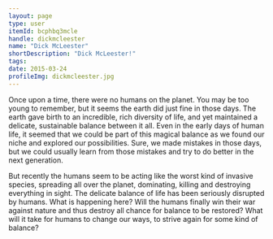 ```yaml
---
layout: page
type: user
itemId: bcphbq3mcle
handle: dickmcleester
name: "Dick McLeester"
shortDescription: "Dick McLeester!"
tags:
date: 2015-03-24
profileImg: dickmcleester.jpg
---
```


Once upon a time, there were no humans on the planet.  You may be too young to remember, but it seems the earth did just fine in those days.  The earth gave birth to an incredible, rich diversity of life, and yet maintained a delicate, sustainable balance between it all.  Even in the early days of human life, it seemed that we could be part of this magical balance as we found our niche and explored our possibilities.  Sure, we made mistakes in those days, but we could usually learn from those mistakes and try to do better in the next generation.

But recently the humans seem to be acting like the worst kind of invasive species, spreading all over the planet, dominating, killing and destroying everything in sight.  The delicate balance of life has been seriously disrupted by humans.  What is happening here?  Will the humans finally win their war against nature and thus destroy all chance for balance to be restored?   What will it take for humans to change our ways, to strive again for some kind of balance?
